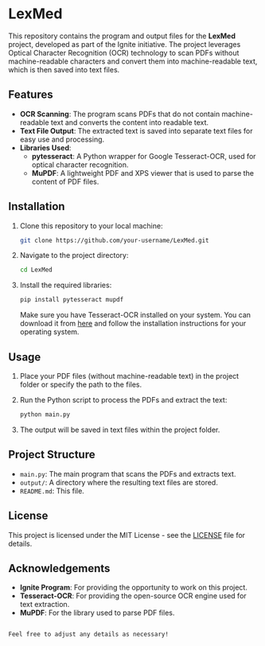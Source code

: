 # LexMed

This repository contains the program and output files for the **LexMed** project, developed as part of the Ignite initiative. The project leverages Optical Character Recognition (OCR) technology to scan PDFs without machine-readable characters and convert them into machine-readable text, which is then saved into text files.

## Features
- **OCR Scanning**: The program scans PDFs that do not contain machine-readable text and converts the content into readable text.
- **Text File Output**: The extracted text is saved into separate text files for easy use and processing.
- **Libraries Used**:
  - **pytesseract**: A Python wrapper for Google Tesseract-OCR, used for optical character recognition.
  - **MuPDF**: A lightweight PDF and XPS viewer that is used to parse the content of PDF files.

## Installation

1. Clone this repository to your local machine:
   ```bash
   git clone https://github.com/your-username/LexMed.git
   ```

2. Navigate to the project directory:
   ```bash
   cd LexMed
   ```

3. Install the required libraries:
   ```bash
   pip install pytesseract mupdf
   ```

   Make sure you have Tesseract-OCR installed on your system. You can download it from [here](https://github.com/tesseract-ocr/tesseract) and follow the installation instructions for your operating system.

## Usage

1. Place your PDF files (without machine-readable text) in the project folder or specify the path to the files.
2. Run the Python script to process the PDFs and extract the text:
   ```bash
   python main.py
   ```

3. The output will be saved in text files within the project folder.

## Project Structure

- `main.py`: The main program that scans the PDFs and extracts text.
- `output/`: A directory where the resulting text files are stored.
- `README.md`: This file.

## License

This project is licensed under the MIT License - see the [LICENSE](LICENSE) file for details.

## Acknowledgements

- **Ignite Program**: For providing the opportunity to work on this project.
- **Tesseract-OCR**: For providing the open-source OCR engine used for text extraction.
- **MuPDF**: For the library used to parse PDF files.

```

Feel free to adjust any details as necessary!
